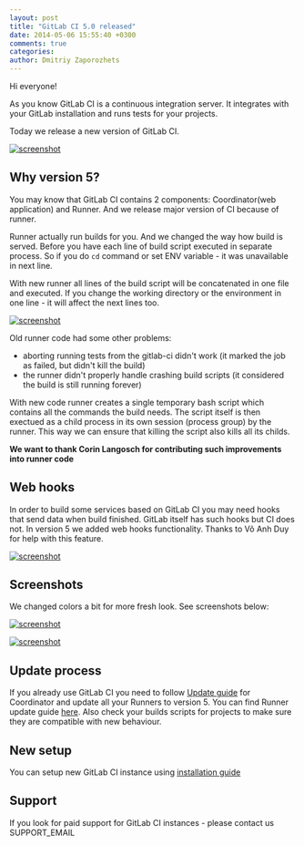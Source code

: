 ```yaml
---
layout: post
title: "GitLab CI 5.0 released"
date: 2014-05-06 15:55:40 +0300
comments: true
categories: 
author: Dmitriy Zaporozhets
---
```


Hi everyone!

As you know GitLab CI is a continuous integration server.
It integrates with your GitLab installation and runs tests for your projects.

Today we release a new version of GitLab CI.

[![screenshot](/images/ci_5/dash.png)](/images/ci_5/dash.png)

<!--more-->

## Why version 5?

You may know that GitLab CI contains 2 components: Coordinator(web application) and Runner.
And we release major version of CI because of runner.

Runner actually run builds for you. And we changed the way how build is served.
Before you have each line of build script executed in separate process. So if you do `cd` command or set ENV variable - it was unavailable in next line.

With new runner all lines of the build script will be concatenated in one file and executed. 
If you change the working directory or the environment in one line - it will affect the next lines too.


[![screenshot](/images/ci_5/edit.png)](/images/ci_5/edit.png)

Old runner code had some other problems: 

* aborting running tests from the gitlab-ci didn't work (it marked the job as failed, but didn't kill the build)
* the runner didn't properly handle crashing build scripts (it considered the build is still running forever)

With new code runner creates a single temporary bash script which contains all the commands the build needs. 
The script itself is then exectued as a child process in its own session (process group) by the runner. 
This way we can ensure that killing the script also kills all its childs.

__We want to thank Corin Langosch for contributing such improvements into runner code__

## Web hooks

In order to build some services based on GitLab CI you may need hooks that send data when build finished.
GitLab itself has such hooks but CI does not.
In version 5 we added web hooks functionality. Thanks to Võ Anh Duy for help with this feature.

[![screenshot](/images/ci_5/hooks.png)](/images/ci_5/hooks.png)

## Screenshots

We changed colors a bit for more fresh look. 
See screenshots below:

[![screenshot](/images/ci_5/project.png)](/images/ci_5/project.png)

[![screenshot](/images/ci_5/build.png)](/images/ci_5/build.png)


## Update process

If you already use GitLab CI you need to follow [Update guide]() for Coordinator and update all your Runners to version 5.
You can find Runner update guide [here](). Also check your builds scripts for projects to make sure they are compatible with new behaviour.

## New setup

You can setup new GitLab CI instance using [installation guide]()

## Support

If you look for paid support for GitLab CI instances - please contact us SUPPORT_EMAIL
